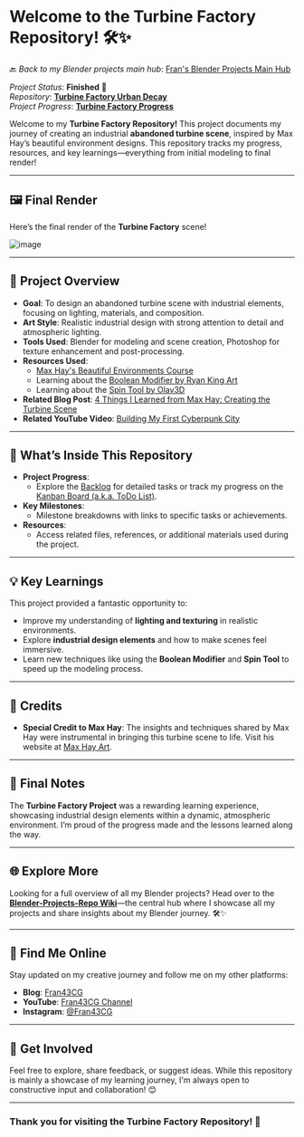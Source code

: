 # Welcome to the Turbine Factory Repository! 🛠️✨

🔙 _Back to my Blender projects main hub_: [Fran's Blender Projects Main Hub](https://github.com/ux-fran/blender-projects-main-hub-repo)

_Project Status_: **Finished** 🎉  
_Repository_: **[Turbine Factory Urban Decay](https://github.com/ux-fran/turbine-factory-urban-decay-repository)**  
_Project Progress_: **[Turbine Factory Progress](https://github.com/users/ux-fran/projects/67)**  

Welcome to my **Turbine Factory Repository!** This project documents my journey of creating an industrial **abandoned turbine scene**, inspired by Max Hay’s beautiful environment designs. This repository tracks my progress, resources, and key learnings—everything from initial modeling to final render!

---

## 🖼️ Final Render

Here’s the final render of the **Turbine Factory** scene!

![image](https://github.com/user-attachments/assets/39cc631d-13d0-4a23-b4ee-15d736fc16bd)

---

## 🧩 Project Overview

- **Goal**: To design an abandoned turbine scene with industrial elements, focusing on lighting, materials, and composition.
- **Art Style**: Realistic industrial design with strong attention to detail and atmospheric lighting.
- **Tools Used**: Blender for modeling and scene creation, Photoshop for texture enhancement and post-processing.
- **Resources Used**:
  - [Max Hay's Beautiful Environments Course](https://maxhayart.com)
  - Learning about the [Boolean Modifier by Ryan King Art](https://www.youtube.com/watch?v=CHqH5oz0DvQ)
  - Learning about the [Spin Tool by Olav3D](https://youtu.be/4GZc6_Y-DY8)
- **Related Blog Post**: [4 Things I Learned from Max Hay: Creating the Turbine Scene](https://www.fran43cg.com/blog/2024/06/19/4-things-i-learned-from-max-hay-creating-the-turbine-scene/)
- **Related YouTube Video**: [Building My First Cyberpunk City](https://www.youtube.com/watch?v=MR7xzW8NLeM)

---

## 📌 What’s Inside This Repository

- **Project Progress**:
  - Explore the [Backlog](https://github.com/users/ux-fran/projects/67) for detailed tasks or track my progress on the [Kanban Board (a.k.a. ToDo List)](https://github.com/users/ux-fran/projects/67/views/2).
- **Key Milestones**:
  - Milestone breakdowns with links to specific tasks or achievements.
- **Resources**:
  - Access related files, references, or additional materials used during the project.

---

## 💡 Key Learnings

This project provided a fantastic opportunity to:

- Improve my understanding of **lighting and texturing** in realistic environments.
- Explore **industrial design elements** and how to make scenes feel immersive.
- Learn new techniques like using the **Boolean Modifier** and **Spin Tool** to speed up the modeling process.

---

## 🙏 Credits

- **Special Credit to Max Hay**: The insights and techniques shared by Max Hay were instrumental in bringing this turbine scene to life. Visit his website at [Max Hay Art](https://maxhayart.com).

---

## 📝 Final Notes

The **Turbine Factory Project** was a rewarding learning experience, showcasing industrial design elements within a dynamic, atmospheric environment. I’m proud of the progress made and the lessons learned along the way.

---

## 🌐 Explore More

Looking for a full overview of all my Blender projects? Head over to the **[Blender-Projects-Repo Wiki](https://github.com/ux-fran/blender-projects-main-hub-repo/wiki)**—the central hub where I showcase all my projects and share insights about my Blender journey. 🛠️✨

---

## 🔗 Find Me Online

Stay updated on my creative journey and follow me on my other platforms:

- **Blog**: [Fran43CG](https://www.fran43cg.com)  
- **YouTube**: [Fran43CG Channel](https://www.youtube.com/@Fran43CG)  
- **Instagram**: [@Fran43CG](https://www.instagram.com/fran43cg/)  

---

## 🤝 Get Involved

Feel free to explore, share feedback, or suggest ideas. While this repository is mainly a showcase of my learning journey, I'm always open to constructive input and collaboration! 😊

---

### Thank you for visiting the Turbine Factory Repository! 🎉
